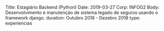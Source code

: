 Title: Estagiário Backend (Python)
Date: 2019-03-27
Corp: INFOG2
Body: Desenvolvimento e manutenção de sistema legado de seguros usando o framework django.
duration: Outubro 2018 - Dezebro 2018
type: experiencias